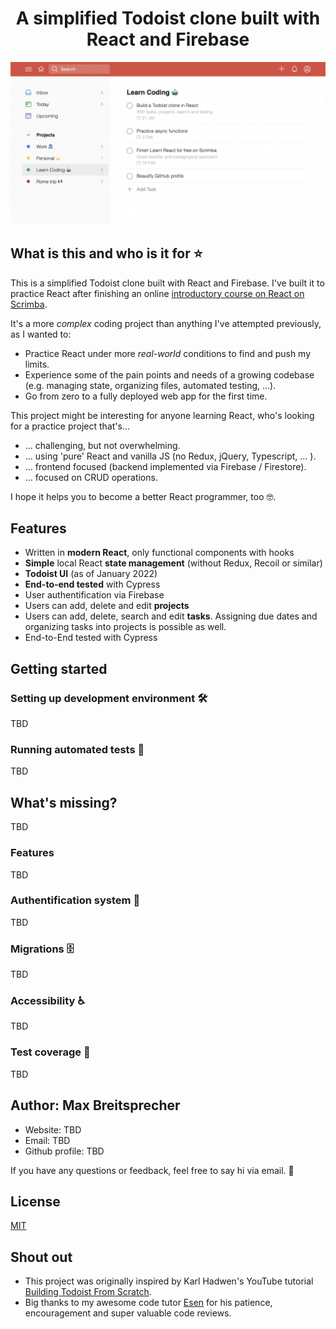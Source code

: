 <h1 align="center">A simplified Todoist clone built with React and Firebase</h1>

![Todoist Clone Screenshot](todoist-clone-preview.png)

## What is this and who is it for ⭐

This is a simplified Todoist clone built with React and Firebase.
I've built it to practice React after finishing an online [introductory course on React on Scrimba](https://scrimba.com/learn/learnreact).

It's a more _complex_ coding project than anything I've attempted previously, as I wanted to:

- Practice React under more _real-world_ conditions to find and push my limits.
- Experience some of the pain points and needs of a growing codebase (e.g. managing state, organizing files, automated testing, ...).
- Go from zero to a fully deployed web app for the first time.

This project might be interesting for anyone learning React, who's looking for a practice project that's...

- ... challenging, but not overwhelming.
- ... using 'pure' React and vanilla JS (no Redux, jQuery, Typescript, ... ).
- ... frontend focused (backend implemented via Firebase / Firestore).
- ... focused on CRUD operations.

I hope it helps you to become a better React programmer, too 🤓.

## Features

- Written in **modern React**, only functional components with hooks
- **Simple** local React **state management** (without Redux, Recoil or similar)
- **Todoist UI** (as of January 2022)
- **End-to-end tested** with Cypress
- User authentification via Firebase
- Users can add, delete and edit **projects**
- Users can add, delete, search and edit **tasks**. Assigning due dates and organizing tasks into projects is possible as well.
- End-to-End tested with Cypress

## Getting started

### Setting up development environment 🛠

TBD

### Running automated tests 🚥

TBD

## What's missing?

TBD

### Features

TBD

### Authentification system 🔐

TBD

### Migrations 🗄

TBD

### Accessibility ♿

TBD

### Test coverage 🧪

TBD

## Author: Max Breitsprecher

- Website: TBD
- Email: TBD
- Github profile: TBD

If you have any questions or feedback, feel free to say hi via email. 👋

## License

[MIT](https://opensource.org/licenses/MIT)

## Shout out

- This project was originally inspired by Karl Hadwen's YouTube tutorial [Building Todoist From Scratch](https://youtu.be/HgfA4W_VjmI).
- Big thanks to my awesome code tutor [Esen](https://github.com/snqb) for his patience, encouragement and super valuable code reviews.

